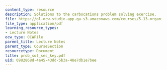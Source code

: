 ```yaml
---
content_type: resource
description: Solutions to the carbocations problem solving exercise.
file: https://ol-ocw-studio-app-qa.s3.amazonaws.com/courses/5-13-organic-chemistry-ii-fall-2003/0982868d4a4543dd5b3a48e7db1e7bee_prob_sol_ses_key.pdf
file_type: application/pdf
learning_resource_types:
- Lecture Notes
ocw_type: OCWFile
parent_title: Lecture Notes
parent_type: CourseSection
resourcetype: Document
title: prob_sol_ses_key.pdf
uid: 0982868d-4a45-43dd-5b3a-48e7db1e7bee
---
```


